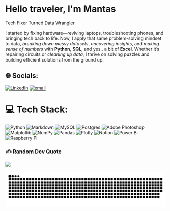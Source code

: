 # Hello traveler, I'm Mantas

Tech Fixer Turned Data Wrangler  


I started by fixing hardware—reviving laptops, troubleshooting phones, and bringing tech back to life. 
Now, I apply that same problem-solving mindset to data, *breaking down messy datasets*, *uncovering insights*, and *making sense of numbers* with **Python**, **SQL**, and yes.. a bit of **Excel**. 
Whether it’s repairing circuits or *cleaning up data*, I thrive on solving puzzles and building efficient solutions from the ground up.

## 🌐 Socials:
[![LinkedIn](https://img.shields.io/badge/LinkedIn-%230077B5.svg?logo=linkedin&logoColor=white)](https://www.linkedin.com/in/mantas-taradai/) [![email](https://img.shields.io/badge/Email-D14836?logo=gmail&logoColor=white)](mailto:mantastaradai@gmail.com) 

# 💻 Tech Stack:
![Python](https://img.shields.io/badge/python-3670A0?style=flat&logo=python&logoColor=ffdd54) ![Markdown](https://img.shields.io/badge/markdown-%23000000.svg?style=flat&logo=markdown&logoColor=white) ![MySQL](https://img.shields.io/badge/mysql-4479A1.svg?style=flat&logo=mysql&logoColor=white) ![Postgres](https://img.shields.io/badge/postgres-%23316192.svg?style=flat&logo=postgresql&logoColor=white) ![Adobe Photoshop](https://img.shields.io/badge/adobe%20photoshop-%2331A8FF.svg?style=flat&logo=adobe%20photoshop&logoColor=white) ![Matplotlib](https://img.shields.io/badge/Matplotlib-%23ffffff.svg?style=flat&logo=Matplotlib&logoColor=black) 
![NumPy](https://img.shields.io/badge/numpy-%23013243.svg?style=flat&logo=numpy&logoColor=white) ![Pandas](https://img.shields.io/badge/pandas-%23150458.svg?style=flat&logo=pandas&logoColor=white) ![Plotly](https://img.shields.io/badge/Plotly-%233F4F75.svg?style=flat&logo=plotly&logoColor=white) ![Notion](https://img.shields.io/badge/Notion-%23000000.svg?style=flat&logo=notion&logoColor=white) ![Power Bi](https://img.shields.io/badge/power_bi-F2C811?style=flat&logo=powerbi&logoColor=black) ![Raspberry Pi](https://img.shields.io/badge/-Raspberry_Pi-C51A4A?style=flat&logo=Raspberry-Pi)

### ✍️ Random Dev Quote
![](https://quotes-github-readme.vercel.app/api?type=horizontal&theme=merko)


<picture>
  <source media="(prefers-color-scheme: dark)" srcset="https://raw.githubusercontent.com/taradaitech/taradaitech/output/github-snake-dark.svg" />
  <source media="(prefers-color-scheme: light)" srcset="https://raw.githubusercontent.com/taradaitech/taradaitech/output/github-snake.svg" />
  <img alt="github-snake" src="https://raw.githubusercontent.com/taradaitech/taradaitech/output/github-snake.svg" />
</picture>
